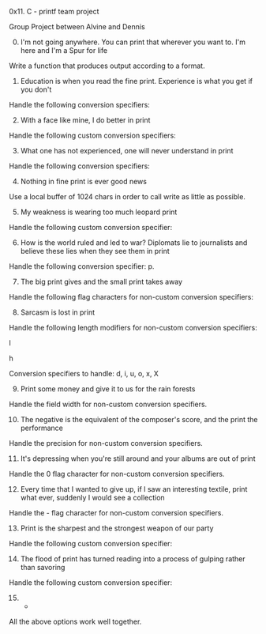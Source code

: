 

0x11. C - printf team project


Group Project between Alvine and Dennis                                                                    

                                                                                   

0. I'm not going anywhere. You can print that wherever you want to. I'm here and I'm a Spur for life

Write a function that produces output according to a format.                        

                                                                                   

                                                                                   

1. Education is when you read the fine print. Experience is what you get if you don't

Handle the following conversion specifiers:


2. With a face like mine, I do better in print                                      

Handle the following custom conversion specifiers:                                  

                                                                                   

3. What one has not experienced, one will never understand in print                

Handle the following conversion specifiers:                                        

                                                                                   

4. Nothing in fine print is ever good news                                          

Use a local buffer of 1024 chars in order to call write as little as possible.      

                                                                                   

5. My weakness is wearing too much leopard print                                    

Handle the following custom conversion specifier:                                  

                                                                                   

6. How is the world ruled and led to war? Diplomats lie to journalists and believe these lies when they see them in print

Handle the following conversion specifier: p.                                      

                                                                                   

7. The big print gives and the small print takes away                              

Handle the following flag characters for non-custom conversion specifiers:          

                                                                                   

8. Sarcasm is lost in print                                                        

Handle the following length modifiers for non-custom conversion specifiers:        
                                                                                   
l                                                                                  

h                                                                                  

Conversion specifiers to handle: d, i, u, o, x, X                                  

                                                                                   

9. Print some money and give it to us for the rain forests                          

Handle the field width for non-custom conversion specifiers.                        

                                                                                   

10. The negative is the equivalent of the composer's score, and the print the performance                                                                              

Handle the precision for non-custom conversion specifiers.                          

                                                                                   

11. It's depressing when you're still around and your albums are out of print      

Handle the 0 flag character for non-custom conversion specifiers.                  

                                                                                   

12. Every time that I wanted to give up, if I saw an interesting textile, print what ever, suddenly I would see a collection

Handle the - flag character for non-custom conversion specifiers.                  

                                                                                   

13. Print is the sharpest and the strongest weapon of our party                    

Handle the following custom conversion specifier:                                  

                                                                                   

14. The flood of print has turned reading into a process of gulping rather than savoring

Handle the following custom conversion specifier:                                  

                                                                                   

15. *                                                                              

All the above options work well together.



